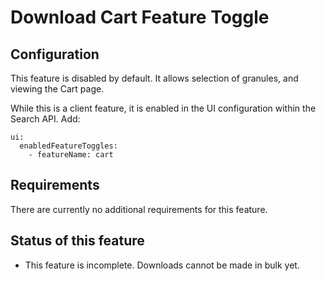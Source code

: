 # Download Cart Feature Toggle

## Configuration

This feature is disabled by default. It allows selection of granules, and viewing the Cart page.

While this is a client feature, it is enabled in the UI configuration within the Search API. Add:
```
ui:
  enabledFeatureToggles:
    - featureName: cart
```

## Requirements

There are currently no additional requirements for this feature.

## Status of this feature

* This feature is incomplete. Downloads cannot be made in bulk yet.
